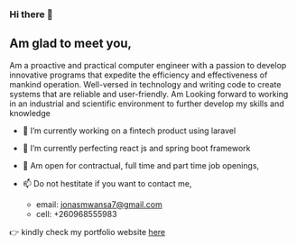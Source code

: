 ### Hi there 👋
## Am glad to meet you,

Am a proactive and practical computer engineer with a passion to develop innovative programs that expedite the 
efficiency and effectiveness of mankind operation. Well-versed in technology and writing code to create systems that
are reliable and user-friendly. Am Looking forward to working in an industrial and scientific environment to further develop my skills and knowledge


- 🔭 I’m currently working on a fintech product using laravel
- 🌱 I’m currently perfecting react js and spring boot framework
- 💬 Am open for contractual, full time and part time job openings, 
- 📫 Do not hestitate if you want to contact me,
  
  - email: jonasmwansa7@gmail.com
  - cell: +260968555983

👉 kindly check my portfolio website [here](https://GitHub.io/jonasmwansa/portfoliorepo/)

